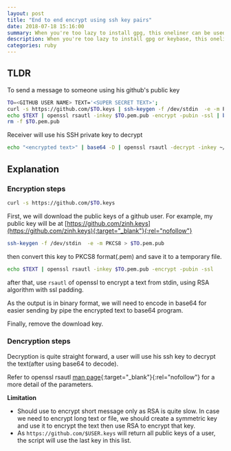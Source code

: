 ```yaml
---
layout: post
title: "End to end encrypt using ssh key pairs"
date: 2018-07-18 15:16:00
summary: When you're too lazy to install gpg, this oneliner can be used to encrypt/decrypt a message with ssh keypair
description: When you're too lazy to install gpg or keybase, this oneliner can be used to encrypt/decrypt a message with ssh keypair
categories: ruby
---
```


## TLDR

To send a message to someone using his github's public key

~~~ bash
TO=<GITHUB USER NAME> TEXT='<SUPER SECRET TEXT>'; 
curl -s https://github.com/$TO.keys | ssh-keygen -f /dev/stdin  -e -m PKCS8 > $TO.pem.pub; 
echo $TEXT | openssl rsautl -inkey $TO.pem.pub -encrypt -pubin -ssl | base64 ; 
rm -f $TO.pem.pub
~~~ 

Receiver will use his SSH private key to decrypt

~~~ bash
echo "<encrypted text>" | base64 -D | openssl rsautl -decrypt -inkey ~/.ssh/id_rsa
~~~ 

## Explanation

### Encryption steps

~~~ bash
curl -s https://github.com/$TO.keys
~~~ 

First, we will download the public keys of a github user. For example, my public key will be at [https://github.com/zinh.keys](https://github.com/zinh.keys){:target="_blank"}{:rel="nofollow"}

~~~ bash
ssh-keygen -f /dev/stdin  -e -m PKCS8 > $TO.pem.pub
~~~ 

then convert this key to PKCS8 format(.pem) and save it to a temporary file.

~~~ bash
echo $TEXT | openssl rsautl -inkey $TO.pem.pub -encrypt -pubin -ssl
~~~ 

after that, use `rsautl` of openssl to encrypt a text from stdin, using RSA algorithm with ssl padding.

As the output is in binary format, we will need to encode in base64 for easier sending by pipe the encrypted text to base64 program.

Finally, remove the download key.

### Dencryption steps

Decryption is quite straight forward, a user will use his ssh key to decrypt the text(after using base64 to decode).

Refer to openssl rsautl [man page](https://www.openssl.org/docs/man1.1.0/apps/openssl-rsautl.html){:target="_blank"}{:rel="nofollow"} for a more detail of the parameters.

__Limitation__
- Should use to encrypt short message only as RSA is quite slow. In case we need to encrypt long text or file, we should create a symmetric key and use it to encrypt the text then use RSA to encrypt that key.
- As `https://github.com/$USER.keys` will return all public keys of a user, the script will use the last key in this list.
